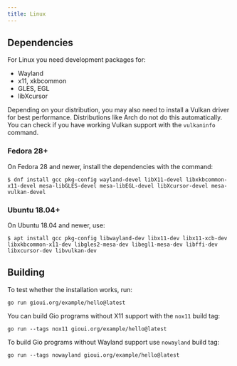 ```yaml
---
title: Linux
---
```


## Dependencies

For Linux you need development packages for:

* Wayland
* x11, xkbcommon
* GLES, EGL
* libXcursor

Depending on your distribution, you may also need to install a Vulkan driver for best performance. Distributions like Arch do not do this automatically. You can check if you have working Vulkan support with the `vulkaninfo` command.

### Fedora 28+

On Fedora 28 and newer, install the dependencies with the command:

    $ dnf install gcc pkg-config wayland-devel libX11-devel libxkbcommon-x11-devel mesa-libGLES-devel mesa-libEGL-devel libXcursor-devel mesa-vulkan-devel

### Ubuntu 18.04+

On Ubuntu 18.04 and newer, use:

    $ apt install gcc pkg-config libwayland-dev libx11-dev libx11-xcb-dev libxkbcommon-x11-dev libgles2-mesa-dev libegl1-mesa-dev libffi-dev libxcursor-dev libvulkan-dev

## Building

To test whether the installation works, run:

    go run gioui.org/example/hello@latest

You can build Gio programs without X11 support with the `nox11` build tag:

    go run --tags nox11 gioui.org/example/hello@latest

To build Gio programs without Wayland support use `nowayland` build tag:

    go run --tags nowayland gioui.org/example/hello@latest